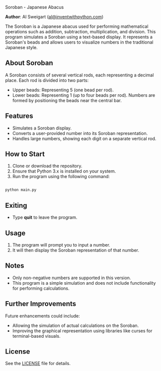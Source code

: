 Soroban - Japanese Abacus

**Author**: Al Sweigart (al@inventwithpython.com)

The Soroban is a Japanese abacus used for performing mathematical operations such as addition, subtraction, multiplication, and division. This program simulates a Soroban using a text-based display. It represents a Soroban's beads and allows users to visualize numbers in the traditional Japanese style.

## About Soroban
A Soroban consists of several vertical rods, each representing a decimal place. Each rod is divided into two parts:

- Upper beads: Representing 5 (one bead per rod).
- Lower beads: Representing 1 (up to four beads per rod).
Numbers are formed by positioning the beads near the central bar.

## Features
- Simulates a Soroban display.
- Converts a user-provided number into its Soroban representation.
- Handles large numbers, showing each digit on a separate vertical rod.

## How to Start
1. Clone or download the repository.
2. Ensure that Python 3.x is installed on your system.
3. Run the program using the following command:
```bash

python main.py
```
## Exiting
- Type **quit** to leave the program.


## Usage
1. The program will prompt you to input a number.
2. It will then display the Soroban representation of that number.

## Notes
- Only non-negative numbers are supported in this version.
- This program is a simple simulation and does not include functionality for performing calculations.

## Further Improvements
Future enhancements could include:

- Allowing the simulation of actual calculations on the Soroban.
- Improving the graphical representation using libraries like curses for terminal-based visuals.

## License

See the [LICENSE](LICENSE) file for details.

